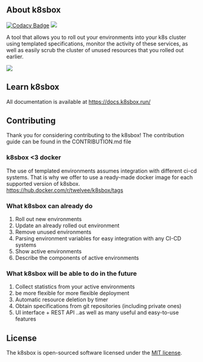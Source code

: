 ## About k8sbox
[![Codacy Badge](https://app.codacy.com/project/badge/Grade/15d825c17a4c4497ba777206c18c5e3d)](https://app.codacy.com/gh/twelvee/k8sbox/dashboard?utm_source=gh&utm_medium=referral&utm_content=&utm_campaign=Badge_grade)
<img src="https://img.shields.io/docker/v/twelvee/k8sbox"> <br>

A tool that allows you to roll out your environments into your k8s cluster using templated specifications, monitor the activity of these services, as well as easily scrub the cluster of unused resources that you rolled out earlier.

<img src="https://i.ibb.co/5K2Bhvw/ezgif-com-crop-1.gif"><br>

## Learn k8sbox

All documentation is available at https://docs.k8sbox.run/

## Contributing

Thank you for considering contributing to the k8sbox! The contribution guide can be found in the CONTRIBUTION.md file

### k8sbox <3 docker

The use of templated environments assumes integration with different ci-cd systems. That is why we offer to use a ready-made docker image for each supported version of k8sbox. <br>
https://hub.docker.com/r/twelvee/k8sbox/tags

### What k8sbox can already do
1. Roll out new environments
2. Update an already rolled out environment
3. Remove unused environments
4. Parsing environment variables for easy integration with any CI-CD systems
5. Show active environments
6. Describe the components of active environments

### What k8sbox will be able to do in the future
1. Collect statistics from your active environments
2. be more flexible for more flexible deployment
3. Automatic resource deletion by timer
4. Obtain specifications from git repositories (including private ones)
5. UI interface + REST API
..as well as many useful and easy-to-use features

## License

The k8sbox is open-sourced software licensed under the [MIT license](https://opensource.org/licenses/MIT).
